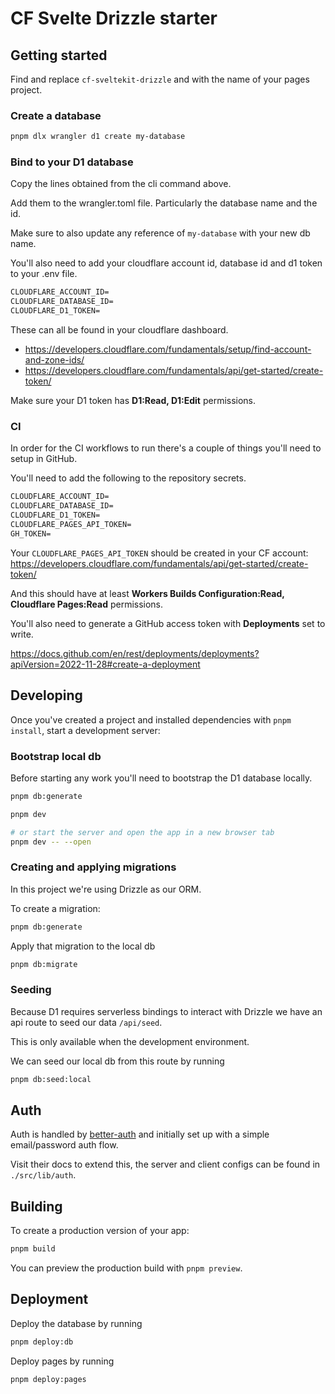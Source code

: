 # CF Svelte Drizzle starter

## Getting started

Find and replace `cf-sveltekit-drizzle` and with the name of your pages project.

### Create a database

```bash
pnpm dlx wrangler d1 create my-database
```

### Bind to your D1 database

Copy the lines obtained from the cli command above.

Add them to the wrangler.toml file. Particularly the database name and the id.

Make sure to also update any reference of `my-database` with your new db name.

You'll also need to add your cloudflare account id, database id and d1 token to your .env file.

```txt
CLOUDFLARE_ACCOUNT_ID=
CLOUDFLARE_DATABASE_ID=
CLOUDFLARE_D1_TOKEN=
```

These can all be found in your cloudflare dashboard.

- https://developers.cloudflare.com/fundamentals/setup/find-account-and-zone-ids/
- https://developers.cloudflare.com/fundamentals/api/get-started/create-token/

Make sure your D1 token has **D1:Read, D1:Edit** permissions.

### CI

In order for the CI workflows to run there's a couple of things you'll need to setup in GitHub.

You'll need to add the following to the repository secrets.

```txt
CLOUDFLARE_ACCOUNT_ID=
CLOUDFLARE_DATABASE_ID=
CLOUDFLARE_D1_TOKEN=
CLOUDFLARE_PAGES_API_TOKEN=
GH_TOKEN=
```

Your `CLOUDFLARE_PAGES_API_TOKEN` should be created in your CF account: https://developers.cloudflare.com/fundamentals/api/get-started/create-token/

And this should have at least **Workers Builds Configuration:Read, Cloudflare Pages:Read** permissions.

You'll also need to generate a GitHub access token with **Deployments** set to write.

https://docs.github.com/en/rest/deployments/deployments?apiVersion=2022-11-28#create-a-deployment

## Developing

Once you've created a project and installed dependencies with `pnpm install`, start a development server:

### Bootstrap local db

Before starting any work you'll need to bootstrap the D1 database locally.

```bash
pnpm db:generate
```

```bash
pnpm dev

# or start the server and open the app in a new browser tab
pnpm dev -- --open
```

### Creating and applying migrations

In this project we're using Drizzle as our ORM.

To create a migration:

```bash
pnpm db:generate
```

Apply that migration to the local db

```bash
pnpm db:migrate
```

### Seeding

Because D1 requires serverless bindings to interact with Drizzle we have an api route to seed our data `/api/seed`.

This is only available when the development environment.

We can seed our local db from this route by running

```bash
pnpm db:seed:local
```

## Auth

Auth is handled by [better-auth](https://www.better-auth.com/docs/introduction) and initially set up with a simple email/password auth flow.

Visit their docs to extend this, the server and client configs can be found in `./src/lib/auth`.

## Building

To create a production version of your app:

```bash
pnpm build
```

You can preview the production build with `pnpm preview`.

## Deployment

Deploy the database by running

```bash
pnpm deploy:db
```

Deploy pages by running

```bash
pnpm deploy:pages
```
